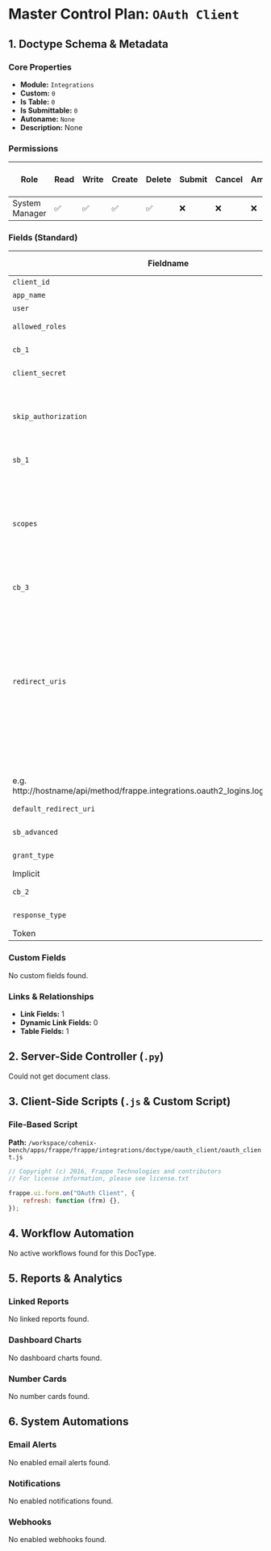 # Master Control Plan: `OAuth Client`

## 1. Doctype Schema & Metadata

### Core Properties
- **Module:** `Integrations`
- **Custom:** `0`
- **Is Table:** `0`
- **Is Submittable:** `0`
- **Autoname:** `None`
- **Description:** None

### Permissions
| Role | Read | Write | Create | Delete | Submit | Cancel | Amend | Report | Import | Export | Print | Email | Share | Set User Perms |
|---|---|---|---|---|---|---|---|---|---|---|---|---|---|---|
| System Manager | ✅ | ✅ | ✅ | ✅ | ❌ | ❌ | ❌ | ✅ | ❌ | ✅ | ✅ | ✅ | ✅ | ❌ |


### Fields (Standard)
| Fieldname | Label | Type | Options | Required | Hidden | Read Only | Default | Description |
|---|---|---|---|---|---|---|---|---|
| `client_id` | App Client ID | Data | None |  |  | ✅ | None | None |
| `app_name` | App Name | Data | None | ✅ |  |  | None | None |
| `user` | User | Link | User |  | ✅ |  | None | None |
| `allowed_roles` | Allowed Roles | Table MultiSelect | OAuth Client Role |  |  |  | None | None |
| `cb_1` | None | Column Break | None |  |  |  | None | None |
| `client_secret` | App Client Secret | Data | None |  |  | ✅ | None | None |
| `skip_authorization` | Skip Authorization | Check | None |  |  |  | 0 | If checked, users will not see the Confirm Access dialog. |
| `sb_1` | None | Section Break | None |  |  |  | None | None |
| `scopes` | Scopes | Text | None | ✅ |  |  | all openid | A list of resources which the Client App will have access to after the user allows it.<br> e.g. project |
| `cb_3` | None | Column Break | None |  |  |  | None | None |
| `redirect_uris` | Redirect URIs | Text | None |  |  |  | None | URIs for receiving authorization code once the user allows access, as well as failure responses. Typically a REST endpoint exposed by the Client App.
<br>e.g. http://hostname/api/method/frappe.integrations.oauth2_logins.login_via_facebook |
| `default_redirect_uri` | Default Redirect URI | Data | None | ✅ |  |  | None | None |
| `sb_advanced` | Advanced Settings | Section Break | None |  |  |  | None | None |
| `grant_type` | Grant Type | Select | Authorization Code
Implicit |  |  |  | None | None |
| `cb_2` | None | Column Break | None |  |  |  | None | None |
| `response_type` | Response Type | Select | Code
Token |  |  |  | Code | None |


### Custom Fields
No custom fields found.


### Links & Relationships
- **Link Fields:** 1
- **Dynamic Link Fields:** 0
- **Table Fields:** 1

## 2. Server-Side Controller (`.py`)
Could not get document class.


## 3. Client-Side Scripts (`.js` & Custom Script)
### File-Based Script
**Path:** `/workspace/cohenix-bench/apps/frappe/frappe/integrations/doctype/oauth_client/oauth_client.js`
```javascript
// Copyright (c) 2016, Frappe Technologies and contributors
// For license information, please see license.txt

frappe.ui.form.on("OAuth Client", {
	refresh: function (frm) {},
});

```




## 4. Workflow Automation
No active workflows found for this DocType.


## 5. Reports & Analytics
### Linked Reports
No linked reports found.


### Dashboard Charts
No dashboard charts found.


### Number Cards
No number cards found.


## 6. System Automations
### Email Alerts
No enabled email alerts found.


### Notifications
No enabled notifications found.


### Webhooks
No enabled webhooks found.
